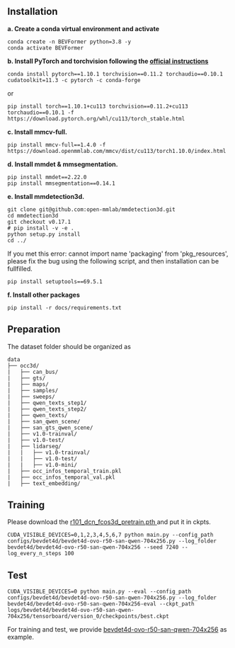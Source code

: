 ## Installation

**a. Create a conda virtual environment and activate**

```shell
conda create -n BEVFormer python=3.8 -y
conda activate BEVFormer
```

**b. Install PyTorch and torchvision following the [official instructions](https://pytorch.org/get-started/previous-versions/)**

```shell
conda install pytorch==1.10.1 torchvision==0.11.2 torchaudio==0.10.1 cudatoolkit=11.3 -c pytorch -c conda-forge
```

or 

```shell
pip install torch==1.10.1+cu113 torchvision==0.11.2+cu113 torchaudio==0.10.1 -f https://download.pytorch.org/whl/cu113/torch_stable.html
```

**c. Install mmcv-full.**

```shell
pip install mmcv-full==1.4.0 -f https://download.openmmlab.com/mmcv/dist/cu113/torch1.10.0/index.html
```

**d. Install mmdet & mmsegmentation.**

```shell
pip install mmdet==2.22.0
pip install mmsegmentation==0.14.1
```

**e. Install mmdetection3d.**

```shell
git clone git@github.com:open-mmlab/mmdetection3d.git
cd mmdetection3d
git checkout v0.17.1
# pip install -v -e .
python setup.py install
cd ../
```

If you met this error: cannot import name 'packaging' from 'pkg_resources', please fix the bug using the following script, and then installation can be fullfilled.

```shell
pip install setuptools==69.5.1
```

**f. Install other packages**

```shell
pip install -r docs/requirements.txt
```

## Preparation

The dataset folder should be organized as

```
data
├── occ3d/
|   ├── can_bus/
|   ├── gts/
|   ├── maps/
|   ├── samples/
|   ├── sweeps/
|   ├── qwen_texts_step1/
|   ├── qwen_texts_step2/
|   ├── qwen_texts/
|   ├── san_qwen_scene/
|   ├── san_gts_qwen_scene/
|   ├── v1.0-trainval/
|   ├── v1.0-test/
|   ├── lidarseg/
|   |   ├── v1.0-trainval/
|   |   ├── v1.0-test/
|   |   ├── v1.0-mini/
|   ├── occ_infos_temporal_train.pkl
|   ├── occ_infos_temporal_val.pkl
|   ├── text_embedding/
```

## Training

Please download the [r101_dcn_fcos3d_pretrain.pth ](https://github.com/zhiqi-li/storage/releases/download/v1.0/r101_dcn_fcos3d_pretrain.pth) and put it in ckpts.

```shell
CUDA_VISIBLE_DEVICES=0,1,2,3,4,5,6,7 python main.py --config_path configs/bevdet4d/bevdet4d-ovo-r50-san-qwen-704x256.py --log_folder bevdet4d/bevdet4d-ovo-r50-san-qwen-704x256 --seed 7240 --log_every_n_steps 100
```

## Test

```shell
CUDA_VISIBLE_DEVICES=0 python main.py --eval --config_path configs/bevdet4d/bevdet4d-ovo-r50-san-qwen-704x256.py --log_folder bevdet4d/bevdet4d-ovo-r50-san-qwen-704x256-eval --ckpt_path logs/bevdet4d/bevdet4d-ovo-r50-san-qwen-704x256/tensorboard/version_0/checkpoints/best.ckpt
```

For training and test, we provide [bevdet4d-ovo-r50-san-qwen-704x256](configs/bevdet4d/bevdet4d-ovo-r50-san-qwen-704x256.py) as example.